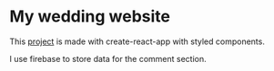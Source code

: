# My wedding website

This [project](https://www.ayuwindra.online/) is made with create-react-app with styled components.

I use firebase to store data for the comment section.


